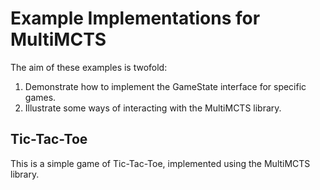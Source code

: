 # Example Implementations for MultiMCTS

The aim of these examples is twofold:

1. Demonstrate how to implement the GameState interface for specific games.
1. Illustrate some ways of interacting with the MultiMCTS library.


## Tic-Tac-Toe

This is a simple game of Tic-Tac-Toe, implemented using the MultiMCTS library.

